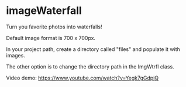 imageWaterfall
==============

Turn you favorite photos into waterfalls!

Default image format is 700 x 700px.

In your project path, create a directory called "files" and populate it with images.

The other option is to change the directory path in the ImgWtrfl class.

Video demo: https://www.youtube.com/watch?v=Yegk7gGdpjQ
